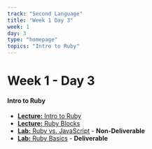 ```yaml
---
track: "Second Language"
title: "Week 1 Day 3"
week: 1
day: 3
type: "homepage"
topics: "Intro to Ruby" 
---
```



# Week 1 - Day 3

#### Intro to Ruby
- [**Lecture:** Intro to Ruby](/second-language/week-1/day-3/lecture-materials/intro-to-ruby)
- [**Lecture:** Ruby Blocks](/second-language/week-1/day-3/lecture-materials/ruby-blocks)
- [**Lab:** Ruby vs. JavaScript](/second-language/week-1/day-3/labs/ruby-vs-javascript) - **Non-Deliverable**
- [**Lab:** Ruby Basics](/second-language/week-1/day-3/labs/ruby-basics) - **Deliverable**


